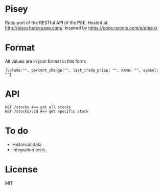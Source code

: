 Pisey
=====
Ruby port of the RESTful API of the PSE. Hosted at: http://pisey.herokuapp.com/. Inspired by https://code.google.com/p/phisix/.

Format
=====
All values are in json format in this form:
```
{volume:"", percent_change:"", last_trade_price: "", name: "", symbol: ""}
```

API
=====
```
GET /stocks #=> get all stocks
GET /stocks/:id #=> get specific stock
```

To do
====
- Historical data
- Integration tests

License
====
MIT
